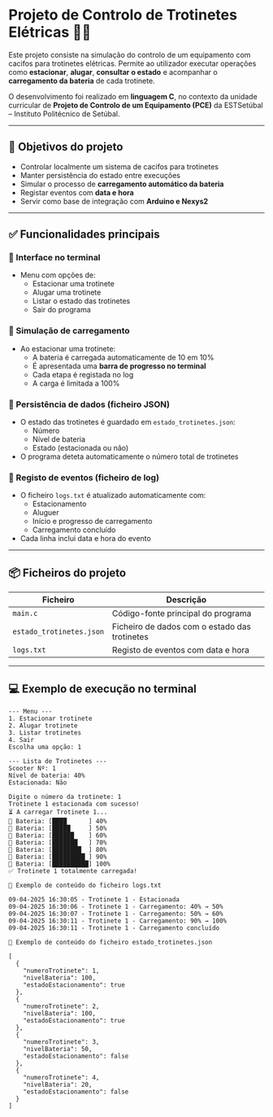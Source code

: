 # Projeto de Controlo de Trotinetes Elétricas 🛴🔋

Este projeto consiste na simulação do controlo de um equipamento com cacifos para trotinetes elétricas. Permite ao utilizador executar operações como **estacionar**, **alugar**, **consultar o estado** e acompanhar o **carregamento da bateria** de cada trotinete.

O desenvolvimento foi realizado em **linguagem C**, no contexto da unidade curricular de **Projeto de Controlo de um Equipamento (PCE)** da ESTSetúbal – Instituto Politécnico de Setúbal.

---

## 🎯 Objetivos do projeto

- Controlar localmente um sistema de cacifos para trotinetes
- Manter persistência do estado entre execuções
- Simular o processo de **carregamento automático da bateria**
- Registar eventos com **data e hora**
- Servir como base de integração com **Arduino e Nexys2**

---

## ✅ Funcionalidades principais

### 🧭 Interface no terminal

- Menu com opções de:
  - Estacionar uma trotinete
  - Alugar uma trotinete
  - Listar o estado das trotinetes
  - Sair do programa

### 🔋 Simulação de carregamento

- Ao estacionar uma trotinete:
  - A bateria é carregada automaticamente de 10 em 10%
  - É apresentada uma **barra de progresso no terminal**
  - Cada etapa é registada no log
  - A carga é limitada a 100%

### 📁 Persistência de dados (ficheiro JSON)

- O estado das trotinetes é guardado em `estado_trotinetes.json`:
  - Número
  - Nível de bateria
  - Estado (estacionada ou não)
- O programa deteta automaticamente o número total de trotinetes

### 📝 Registo de eventos (ficheiro de log)

- O ficheiro `logs.txt` é atualizado automaticamente com:
  - Estacionamento
  - Aluguer
  - Início e progresso de carregamento
  - Carregamento concluído
- Cada linha inclui data e hora do evento

---

## 📦 Ficheiros do projeto

| Ficheiro                 | Descrição                                     |
| ------------------------ | --------------------------------------------- |
| `main.c`                 | Código-fonte principal do programa            |
| `estado_trotinetes.json` | Ficheiro de dados com o estado das trotinetes |
| `logs.txt`               | Registo de eventos com data e hora            |

---

## 💻 Exemplo de execução no terminal

```plaintext
--- Menu ---
1. Estacionar trotinete
2. Alugar trotinete
3. Listar trotinetes
4. Sair
Escolha uma opção: 1

--- Lista de Trotinetes ---
Scooter Nº: 1
Nível de bateria: 40%
Estacionada: Não

Digite o número da trotinete: 1
Trotinete 1 estacionada com sucesso!
⏳ A carregar Trotinete 1...
🔋 Bateria: [████      ] 40%
🔋 Bateria: [█████     ] 50%
🔋 Bateria: [██████    ] 60%
🔋 Bateria: [███████   ] 70%
🔋 Bateria: [████████  ] 80%
🔋 Bateria: [█████████ ] 90%
🔋 Bateria: [██████████] 100%
✅ Trotinete 1 totalmente carregada!

🧾 Exemplo de conteúdo do ficheiro logs.txt

09-04-2025 16:30:05 - Trotinete 1 - Estacionada
09-04-2025 16:30:06 - Trotinete 1 - Carregamento: 40% → 50%
09-04-2025 16:30:07 - Trotinete 1 - Carregamento: 50% → 60%
09-04-2025 16:30:11 - Trotinete 1 - Carregamento: 90% → 100%
09-04-2025 16:30:11 - Trotinete 1 - Carregamento concluído

📂 Exemplo de conteúdo do ficheiro estado_trotinetes.json

[
  {
    "numeroTrotinete": 1,
    "nivelBateria": 100,
    "estadoEstacionamento": true
  },
  {
    "numeroTrotinete": 2,
    "nivelBateria": 100,
    "estadoEstacionamento": true
  },
  {
    "numeroTrotinete": 3,
    "nivelBateria": 50,
    "estadoEstacionamento": false
  },
  {
    "numeroTrotinete": 4,
    "nivelBateria": 20,
    "estadoEstacionamento": false
  }
]
```

